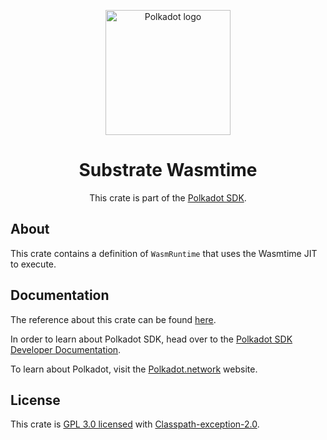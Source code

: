 <div align="center">

<img
alt="Polkadot logo" width="200"
src="https://raw.githubusercontent.com/paritytech/polkadot-sdk/rzadp/readmes/docs/images/Polkadot_Logo_Horizontal_Pink_BlackOnWhite.png">

# Substrate Wasmtime

This crate is part of the [Polkadot SDK](https://github.com/paritytech/polkadot-sdk/).

</div>

## About

This crate contains a definition of `WasmRuntime` that uses the Wasmtime JIT to execute.

## Documentation

The reference about this crate can be found [here](https://paritytech.github.io/polkadot-sdk/master/sc_executor_wasmtime).

In order to learn about Polkadot SDK, head over to the [Polkadot SDK Developer Documentation](https://paritytech.github.io/polkadot-sdk/master/polkadot_sdk_docs/index.html).

To learn about Polkadot, visit the [Polkadot.network](https://polkadot.network/) website.

## License

This crate is [GPL 3.0 licensed](https://spdx.org/licenses/GPL-3.0-or-later.html) with [Classpath-exception-2.0](https://spdx.org/licenses/Classpath-exception-2.0.html).
